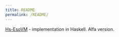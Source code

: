 ```yaml
---
title: README
permalink: /README/
---
```


[Hs-EsoVM](https://esovm.github.io/hs-esovm/) - implementation in Haskell. Alfa version.
